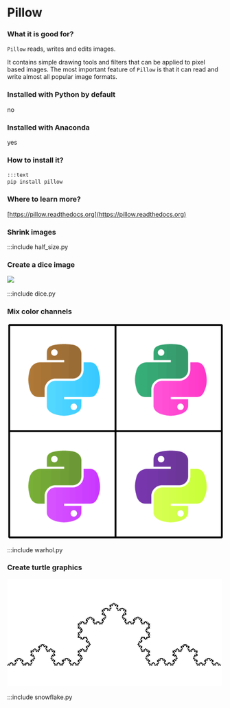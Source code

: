 
# Pillow

### What it is good for?

`Pillow` reads, writes and edits images.

It contains simple drawing tools and filters that can be applied to pixel based images.
The most important feature of `Pillow` is that it can read and write almost all popular image formats.

### Installed with Python by default

no

### Installed with Anaconda

yes

### How to install it?

    :::text
    pip install pillow

### Where to learn more?

[https://pillow.readthedocs.org](https://pillow.readthedocs.org)

### Shrink images

:::include half_size.py

### Create a dice image

![](five.png)

:::include dice.py

### Mix color channels

![](pylogo_warhol.png)

:::include warhol.py

### Create turtle graphics

![](snowflake3.png)

:::include snowflake.py


